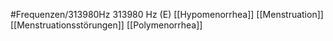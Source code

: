 #Frequenzen/313980Hz
313980 Hz (E)
[[Hypomenorrhea]]
[[Menstruation]]
[[Menstruationsstörungen]]
[[Polymenorrhea]]